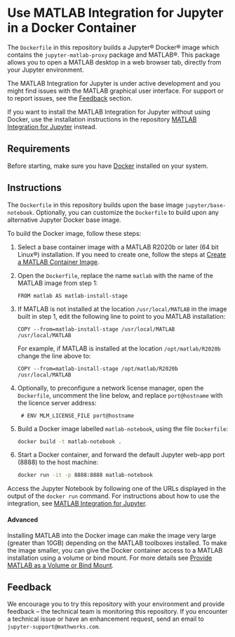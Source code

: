 # Use MATLAB Integration for Jupyter in a Docker Container

The `Dockerfile` in this repository builds a Jupyter® Docker® image which contains the `jupyter-matlab-proxy` package and MATLAB®. This package allows you to open a MATLAB desktop in a web browser tab, directly from your Jupyter environment.


The MATLAB Integration for Jupyter is under active development and you might find issues with the MATLAB graphical user interface. For support or to report issues, see the [Feedback](#Feedback) section.


If you want to install the MATLAB Integration for Jupyter without using Docker, use the installation instructions in the repository
[MATLAB Integration for Jupyter](https://github.com/mathworks/jupyter-matlab-proxy) instead.

## Requirements

Before starting, make sure you have [Docker](https://docs.docker.com/get-docker/) installed on your system.

## Instructions

The `Dockerfile` in this repository builds upon the base image `jupyter/base-notebook`. Optionally, you can customize the `Dockerfile` to build upon any alternative Jupyter Docker base image.

To build the Docker image, follow these steps:

1. Select a base container image with a MATLAB R2020b or later (64 bit Linux®) installation. If you need to create one, follow the steps at [Create a MATLAB Container Image](https://github.com/mathworks-ref-arch/matlab-dockerfile).

2. Open the `Dockerfile`, replace the name `matlab` with the name of the MATLAB image from step 1:

   ```
   FROM matlab AS matlab-install-stage
   ```

3. If MATLAB is not installed at the location `/usr/local/MATLAB` in the image built in step 1, edit the following line to point to you MATLAB installation:

   ```
   COPY --from=matlab-install-stage /usr/local/MATLAB /usr/local/MATLAB
   ```

   For example, if MATLAB is installed at the location `/opt/matlab/R2020b` change the line above to:

   ```
   COPY --from=matlab-install-stage /opt/matlab/R2020b /usr/local/MATLAB
   ```

4. Optionally, to preconfigure a network license manager, open the `Dockerfile`, uncomment the line below, and replace `port@hostname` with the licence server address:

   ```
    # ENV MLM_LICENSE_FILE port@hostname
   ```

5. Build a Docker image labelled `matlab-notebook`, using the file `Dockerfile`:

   ```bash
   docker build -t matlab-notebook .
   ```

6. Start a Docker container, and
forward the default Jupyter web-app port (8888) to the host machine:

   ```bash
   docker run -it -p 8888:8888 matlab-notebook
   ```

Access the Jupyter Notebook by following one of the URLs displayed in the output of the ```docker run``` command.
For instructions about how to use the integration, see [MATLAB Integration for Jupyter](https://github.com/mathworks/jupyter-matlab-proxy).

#### Advanced

Installing MATLAB into the Docker image can make the image very large (greater than 10GB) depending on the MATLAB toolboxes installed.
To make the image smaller, you can give the Docker container access to a MATLAB installation using a volume or bind mount. For more details see [Provide MATLAB as a Volume or Bind Mount](/matlab/MATLAB_mounted.md).

## Feedback

We encourage you to try this repository with your environment and provide feedback – the technical team is monitoring this repository. If you encounter a technical issue or have an enhancement request, send an email to `jupyter-support@mathworks.com`.

